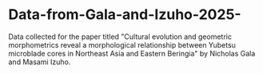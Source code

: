 # Data-from-Gala-and-Izuho-2025-
Data collected for the paper titled "Cultural evolution and geometric morphometrics reveal a morphological relationship between Yubetsu microblade cores in Northeast Asia and Eastern Beringia" by Nicholas Gala and Masami Izuho. 
